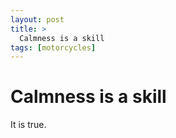 ```yaml
---
layout: post
title: >
  Calmness is a skill
tags: [motorcycles]
---
```



# Calmness is a skill

It is true.